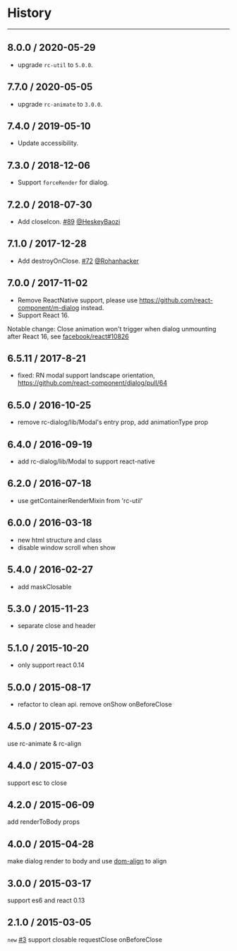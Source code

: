 # History
----

## 8.0.0 / 2020-05-29

- upgrade `rc-util` to `5.0.0`.

## 7.7.0 / 2020-05-05

- upgrade `rc-animate` to `3.0.0`.

## 7.4.0 / 2019-05-10

- Update accessibility.

## 7.3.0 / 2018-12-06

- Support `forceRender` for dialog.

## 7.2.0 / 2018-07-30

- Add closeIcon. [#89](*https://github.com/react-component/dialog/pull/89) [@HeskeyBaozi ](https://github.com/HeskeyBaozi)

## 7.1.0 / 2017-12-28

- Add destroyOnClose. [#72](https://github.com/react-component/dialog/pull/72) [@Rohanhacker](https://github.com/Rohanhacker)

## 7.0.0 / 2017-11-02


- Remove ReactNative support, please use https://github.com/react-component/m-dialog instead.
- Support React 16.

Notable change: Close animation won't trigger when dialog unmounting after React 16, see [facebook/react#10826](https://github.com/facebook/react/issues/10826)

## 6.5.11 / 2017-8-21

- fixed: RN modal support landscape orientation, https://github.com/react-component/dialog/pull/64

## 6.5.0 / 2016-10-25

- remove rc-dialog/lib/Modal's entry prop, add animationType prop

## 6.4.0 / 2016-09-19

- add rc-dialog/lib/Modal to support react-native

## 6.2.0 / 2016-07-18

- use getContainerRenderMixin from 'rc-util'

## 6.0.0 / 2016-03-18

- new html structure and class
- disable window scroll when show

## 5.4.0 / 2016-02-27

- add maskClosable

## 5.3.0 / 2015-11-23

- separate close and header

## 5.1.0 / 2015-10-20

- only support react 0.14

## 5.0.0 / 2015-08-17

- refactor to clean api. remove onShow onBeforeClose

## 4.5.0 / 2015-07-23

use rc-animate & rc-align

## 4.4.0 / 2015-07-03

support esc to close

## 4.2.0 / 2015-06-09

add renderToBody props

## 4.0.0 / 2015-04-28

make dialog render to body and use [dom-align](https://github.com/yiminghe/dom-align) to align

## 3.0.0 / 2015-03-17

support es6 and react 0.13

## 2.1.0 / 2015-03-05

`new` [#3](https://github.com/react-component/dialog/issues/3) support closable requestClose onBeforeClose
